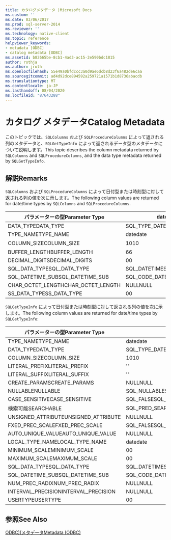 ```yaml
---
title: カタログメタデータ |Microsoft Docs
ms.custom: ''
ms.date: 03/06/2017
ms.prod: sql-server-2014
ms.reviewer: ''
ms.technology: native-client
ms.topic: reference
helpviewer_keywords:
- metadata [ODBC]
- catalog metadata [ODBC]
ms.assetid: b82665be-8cb1-4ad3-ac15-2e590bdc1815
author: rothja
ms.author: jroth
ms.openlocfilehash: 55e49a0bfdccc3a0d9ae6dcb8d23f6a482de6caa
ms.sourcegitcommit: ad4d92dce894592a259721a1571b1d8736abacdb
ms.translationtype: MT
ms.contentlocale: ja-JP
ms.lasthandoff: 08/04/2020
ms.locfileid: "87643288"
---
```

# <a name="catalog-metadata"></a><span data-ttu-id="a98d1-102">カタログ メタデータ</span><span class="sxs-lookup"><span data-stu-id="a98d1-102">Catalog Metadata</span></span>
  <span data-ttu-id="a98d1-103">このトピックでは、`SQLColumns` および `SQLProcedureColumns` によって返される列のメタデータと、`SQLGetTypeInfo` によって返されるデータ型のメタデータについて説明します。</span><span class="sxs-lookup"><span data-stu-id="a98d1-103">This topic describes the column metadata returned by `SQLColumns` and `SQLProcedureColumns`, and the data type metadata returned by `SQLGetTypeInfo`.</span></span>  
  
## <a name="remarks"></a><span data-ttu-id="a98d1-104">解説</span><span class="sxs-lookup"><span data-stu-id="a98d1-104">Remarks</span></span>  
 <span data-ttu-id="a98d1-105">`SQLColumns` および `SQLProcedureColumns` によって日付型または時刻型に対して返される列の値を次に示します。</span><span class="sxs-lookup"><span data-stu-id="a98d1-105">The following column values are returned for date/time types by `SQLColumns` and `SQLProcedureColumns`.</span></span>  
  
|<span data-ttu-id="a98d1-106">パラメーターの型</span><span class="sxs-lookup"><span data-stu-id="a98d1-106">Parameter Type</span></span>|<span data-ttu-id="a98d1-107">date</span><span class="sxs-lookup"><span data-stu-id="a98d1-107">date</span></span>|<span data-ttu-id="a98d1-108">time</span><span class="sxs-lookup"><span data-stu-id="a98d1-108">time</span></span>|<span data-ttu-id="a98d1-109">smalldatetime</span><span class="sxs-lookup"><span data-stu-id="a98d1-109">smalldatetime</span></span>|<span data-ttu-id="a98d1-110">DATETIME</span><span class="sxs-lookup"><span data-stu-id="a98d1-110">datetime</span></span>|<span data-ttu-id="a98d1-111">datetime2</span><span class="sxs-lookup"><span data-stu-id="a98d1-111">datetime2</span></span>|<span data-ttu-id="a98d1-112">datetimeoffset</span><span class="sxs-lookup"><span data-stu-id="a98d1-112">datetimeoffset</span></span>|  
|--------------------|----------|----------|-------------------|--------------|---------------|--------------------|  
|<span data-ttu-id="a98d1-113">DATA_TYPE</span><span class="sxs-lookup"><span data-stu-id="a98d1-113">DATA_TYPE</span></span>|<span data-ttu-id="a98d1-114">SQL_TYPE_DATE</span><span class="sxs-lookup"><span data-stu-id="a98d1-114">SQL_TYPE_DATE</span></span>|<span data-ttu-id="a98d1-115">SQL_SS_TIME2</span><span class="sxs-lookup"><span data-stu-id="a98d1-115">SQL_SS_TIME2</span></span>|<span data-ttu-id="a98d1-116">SQL_TYPE_TIMESTAMP</span><span class="sxs-lookup"><span data-stu-id="a98d1-116">SQL_TYPE_TIMESTAMP</span></span>|<span data-ttu-id="a98d1-117">SQL_TYPE_TIMESTAMP</span><span class="sxs-lookup"><span data-stu-id="a98d1-117">SQL_TYPE_TIMESTAMP</span></span>|<span data-ttu-id="a98d1-118">SQL_TYPE_TIMESTAMP</span><span class="sxs-lookup"><span data-stu-id="a98d1-118">SQL_TYPE_TIMESTAMP</span></span>|<span data-ttu-id="a98d1-119">SQL_SS_TIMESTAMPOFFSET</span><span class="sxs-lookup"><span data-stu-id="a98d1-119">SQL_SS_TIMESTAMPOFFSET</span></span>|  
|<span data-ttu-id="a98d1-120">TYPE_NAME</span><span class="sxs-lookup"><span data-stu-id="a98d1-120">TYPE_NAME</span></span>|<span data-ttu-id="a98d1-121">date</span><span class="sxs-lookup"><span data-stu-id="a98d1-121">date</span></span>|<span data-ttu-id="a98d1-122">time</span><span class="sxs-lookup"><span data-stu-id="a98d1-122">time</span></span>|<span data-ttu-id="a98d1-123">smalldatetime</span><span class="sxs-lookup"><span data-stu-id="a98d1-123">smalldatetime</span></span>|<span data-ttu-id="a98d1-124">DATETIME</span><span class="sxs-lookup"><span data-stu-id="a98d1-124">datetime</span></span>|<span data-ttu-id="a98d1-125">datetime2</span><span class="sxs-lookup"><span data-stu-id="a98d1-125">datetime2</span></span>|<span data-ttu-id="a98d1-126">datetimeoffset</span><span class="sxs-lookup"><span data-stu-id="a98d1-126">datetimeoffset</span></span>|  
|<span data-ttu-id="a98d1-127">COLUMN_SIZE</span><span class="sxs-lookup"><span data-stu-id="a98d1-127">COLUMN_SIZE</span></span>|<span data-ttu-id="a98d1-128">10</span><span class="sxs-lookup"><span data-stu-id="a98d1-128">10</span></span>|<span data-ttu-id="a98d1-129">8、10.. 16</span><span class="sxs-lookup"><span data-stu-id="a98d1-129">8,10..16</span></span>|<span data-ttu-id="a98d1-130">16</span><span class="sxs-lookup"><span data-stu-id="a98d1-130">16</span></span>|<span data-ttu-id="a98d1-131">23</span><span class="sxs-lookup"><span data-stu-id="a98d1-131">23</span></span>|<span data-ttu-id="a98d1-132">19、21..27</span><span class="sxs-lookup"><span data-stu-id="a98d1-132">19, 21..27</span></span>|<span data-ttu-id="a98d1-133">26、28..34</span><span class="sxs-lookup"><span data-stu-id="a98d1-133">26, 28..34</span></span>|  
|<span data-ttu-id="a98d1-134">BUFFER_LENGTH</span><span class="sxs-lookup"><span data-stu-id="a98d1-134">BUFFER_LENGTH</span></span>|<span data-ttu-id="a98d1-135">6</span><span class="sxs-lookup"><span data-stu-id="a98d1-135">6</span></span>|<span data-ttu-id="a98d1-136">10</span><span class="sxs-lookup"><span data-stu-id="a98d1-136">10</span></span>|<span data-ttu-id="a98d1-137">16</span><span class="sxs-lookup"><span data-stu-id="a98d1-137">16</span></span>|<span data-ttu-id="a98d1-138">16</span><span class="sxs-lookup"><span data-stu-id="a98d1-138">16</span></span>|<span data-ttu-id="a98d1-139">16</span><span class="sxs-lookup"><span data-stu-id="a98d1-139">16</span></span>|<span data-ttu-id="a98d1-140">20</span><span class="sxs-lookup"><span data-stu-id="a98d1-140">20</span></span>|  
|<span data-ttu-id="a98d1-141">DECIMAL_DIGITS</span><span class="sxs-lookup"><span data-stu-id="a98d1-141">DECIMAL_DIGITS</span></span>|<span data-ttu-id="a98d1-142">0</span><span class="sxs-lookup"><span data-stu-id="a98d1-142">0</span></span>|<span data-ttu-id="a98d1-143">0..7</span><span class="sxs-lookup"><span data-stu-id="a98d1-143">0..7</span></span>|<span data-ttu-id="a98d1-144">0</span><span class="sxs-lookup"><span data-stu-id="a98d1-144">0</span></span>|<span data-ttu-id="a98d1-145">3</span><span class="sxs-lookup"><span data-stu-id="a98d1-145">3</span></span>|<span data-ttu-id="a98d1-146">1.. 7</span><span class="sxs-lookup"><span data-stu-id="a98d1-146">1..7</span></span>|<span data-ttu-id="a98d1-147">1.. 7</span><span class="sxs-lookup"><span data-stu-id="a98d1-147">1..7</span></span>|  
|<span data-ttu-id="a98d1-148">SQL_DATA_TYPE</span><span class="sxs-lookup"><span data-stu-id="a98d1-148">SQL_DATA_TYPE</span></span>|<span data-ttu-id="a98d1-149">SQL_DATETIME</span><span class="sxs-lookup"><span data-stu-id="a98d1-149">SQL_DATETIME</span></span>|<span data-ttu-id="a98d1-150">SQL_SS_TYPE_TIME2</span><span class="sxs-lookup"><span data-stu-id="a98d1-150">SQL_SS_TYPE_TIME2</span></span>|<span data-ttu-id="a98d1-151">SQL_DATETIME</span><span class="sxs-lookup"><span data-stu-id="a98d1-151">SQL_DATETIME</span></span>|<span data-ttu-id="a98d1-152">SQL_DATETIME</span><span class="sxs-lookup"><span data-stu-id="a98d1-152">SQL_DATETIME</span></span>|<span data-ttu-id="a98d1-153">SQL_DATETIME</span><span class="sxs-lookup"><span data-stu-id="a98d1-153">SQL_DATETIME</span></span>|<span data-ttu-id="a98d1-154">SQL_SS_TYPE_TIMESTAMPOFFSET</span><span class="sxs-lookup"><span data-stu-id="a98d1-154">SQL_SS_TYPE_TIMESTAMPOFFSET</span></span>|  
|<span data-ttu-id="a98d1-155">SQL_DATETIME_SUB</span><span class="sxs-lookup"><span data-stu-id="a98d1-155">SQL_DATETIME_SUB</span></span>|<span data-ttu-id="a98d1-156">SQL_CODE_DATE</span><span class="sxs-lookup"><span data-stu-id="a98d1-156">SQL_CODE_DATE</span></span>|<span data-ttu-id="a98d1-157">NULL</span><span class="sxs-lookup"><span data-stu-id="a98d1-157">NULL</span></span>|<span data-ttu-id="a98d1-158">SQL_CODE_TIMESTAMP</span><span class="sxs-lookup"><span data-stu-id="a98d1-158">SQL_CODE_TIMESTAMP</span></span>|<span data-ttu-id="a98d1-159">SQL_CODE_TIMESTAMP</span><span class="sxs-lookup"><span data-stu-id="a98d1-159">SQL_CODE_TIMESTAMP</span></span>|<span data-ttu-id="a98d1-160">SQL_CODE_TIMESTAMP</span><span class="sxs-lookup"><span data-stu-id="a98d1-160">SQL_CODE_TIMESTAMP</span></span>|<span data-ttu-id="a98d1-161">NULL</span><span class="sxs-lookup"><span data-stu-id="a98d1-161">NULL</span></span>|  
|<span data-ttu-id="a98d1-162">CHAR_OCTET_LENGTH</span><span class="sxs-lookup"><span data-stu-id="a98d1-162">CHAR_OCTET_LENGTH</span></span>|<span data-ttu-id="a98d1-163">NULL</span><span class="sxs-lookup"><span data-stu-id="a98d1-163">NULL</span></span>|<span data-ttu-id="a98d1-164">NULL</span><span class="sxs-lookup"><span data-stu-id="a98d1-164">NULL</span></span>|<span data-ttu-id="a98d1-165">NULL</span><span class="sxs-lookup"><span data-stu-id="a98d1-165">NULL</span></span>|<span data-ttu-id="a98d1-166">NULL</span><span class="sxs-lookup"><span data-stu-id="a98d1-166">NULL</span></span>|<span data-ttu-id="a98d1-167">NULL</span><span class="sxs-lookup"><span data-stu-id="a98d1-167">NULL</span></span>|<span data-ttu-id="a98d1-168">NULL</span><span class="sxs-lookup"><span data-stu-id="a98d1-168">NULL</span></span>|  
|<span data-ttu-id="a98d1-169">SS_DATA_TYPE</span><span class="sxs-lookup"><span data-stu-id="a98d1-169">SS_DATA_TYPE</span></span>|<span data-ttu-id="a98d1-170">0</span><span class="sxs-lookup"><span data-stu-id="a98d1-170">0</span></span>|<span data-ttu-id="a98d1-171">0</span><span class="sxs-lookup"><span data-stu-id="a98d1-171">0</span></span>|<span data-ttu-id="a98d1-172">111</span><span class="sxs-lookup"><span data-stu-id="a98d1-172">111</span></span>|<span data-ttu-id="a98d1-173">111</span><span class="sxs-lookup"><span data-stu-id="a98d1-173">111</span></span>|<span data-ttu-id="a98d1-174">0</span><span class="sxs-lookup"><span data-stu-id="a98d1-174">0</span></span>|<span data-ttu-id="a98d1-175">0</span><span class="sxs-lookup"><span data-stu-id="a98d1-175">0</span></span>|  
  
 <span data-ttu-id="a98d1-176">`SQLGetTypeInfo` によって日付型または時刻型に対して返される列の値を次に示します。</span><span class="sxs-lookup"><span data-stu-id="a98d1-176">The following column values are returned for date/time types by `SQLGetTypeInfo`:</span></span>  
  
|<span data-ttu-id="a98d1-177">パラメーターの型</span><span class="sxs-lookup"><span data-stu-id="a98d1-177">Parameter Type</span></span>|<span data-ttu-id="a98d1-178">date</span><span class="sxs-lookup"><span data-stu-id="a98d1-178">date</span></span>|<span data-ttu-id="a98d1-179">time</span><span class="sxs-lookup"><span data-stu-id="a98d1-179">time</span></span>|<span data-ttu-id="a98d1-180">smalldatetime</span><span class="sxs-lookup"><span data-stu-id="a98d1-180">smalldatetime</span></span>|<span data-ttu-id="a98d1-181">DATETIME</span><span class="sxs-lookup"><span data-stu-id="a98d1-181">datetime</span></span>|<span data-ttu-id="a98d1-182">datetime2</span><span class="sxs-lookup"><span data-stu-id="a98d1-182">datetime2</span></span>|<span data-ttu-id="a98d1-183">datetimeoffset</span><span class="sxs-lookup"><span data-stu-id="a98d1-183">datetimeoffset</span></span>|  
|--------------------|----------|----------|-------------------|--------------|---------------|--------------------|  
|<span data-ttu-id="a98d1-184">TYPE_NAME</span><span class="sxs-lookup"><span data-stu-id="a98d1-184">TYPE_NAME</span></span>|<span data-ttu-id="a98d1-185">date</span><span class="sxs-lookup"><span data-stu-id="a98d1-185">date</span></span>|<span data-ttu-id="a98d1-186">time</span><span class="sxs-lookup"><span data-stu-id="a98d1-186">time</span></span>|<span data-ttu-id="a98d1-187">smalldatetime</span><span class="sxs-lookup"><span data-stu-id="a98d1-187">smalldatetime</span></span>|<span data-ttu-id="a98d1-188">DATETIME</span><span class="sxs-lookup"><span data-stu-id="a98d1-188">datetime</span></span>|<span data-ttu-id="a98d1-189">datetime2</span><span class="sxs-lookup"><span data-stu-id="a98d1-189">datetime2</span></span>|<span data-ttu-id="a98d1-190">datetimeoffset</span><span class="sxs-lookup"><span data-stu-id="a98d1-190">datetimeoffset</span></span>|  
|<span data-ttu-id="a98d1-191">DATA_TYPE</span><span class="sxs-lookup"><span data-stu-id="a98d1-191">DATA_TYPE</span></span>|<span data-ttu-id="a98d1-192">SQL_TYPE_DATE</span><span class="sxs-lookup"><span data-stu-id="a98d1-192">SQL_TYPE_DATE</span></span>|<span data-ttu-id="a98d1-193">SQL_SS_TIME2</span><span class="sxs-lookup"><span data-stu-id="a98d1-193">SQL_SS_TIME2</span></span>|<span data-ttu-id="a98d1-194">SQL_TYPE_TIMESTAMP</span><span class="sxs-lookup"><span data-stu-id="a98d1-194">SQL_TYPE_TIMESTAMP</span></span>|<span data-ttu-id="a98d1-195">SQL_TYPE_TIMESTAMP</span><span class="sxs-lookup"><span data-stu-id="a98d1-195">SQL_TYPE_TIMESTAMP</span></span>|<span data-ttu-id="a98d1-196">SQL_TYPE_TIMESTAMP</span><span class="sxs-lookup"><span data-stu-id="a98d1-196">SQL_TYPE_TIMESTAMP</span></span>|<span data-ttu-id="a98d1-197">SQL_SS_TIMESTAMPOFFSET</span><span class="sxs-lookup"><span data-stu-id="a98d1-197">SQL_SS_TIMESTAMPOFFSET</span></span>|  
|<span data-ttu-id="a98d1-198">COLUMN_SIZE</span><span class="sxs-lookup"><span data-stu-id="a98d1-198">COLUMN_SIZE</span></span>|<span data-ttu-id="a98d1-199">10</span><span class="sxs-lookup"><span data-stu-id="a98d1-199">10</span></span>|<span data-ttu-id="a98d1-200">16</span><span class="sxs-lookup"><span data-stu-id="a98d1-200">16</span></span>|<span data-ttu-id="a98d1-201">16</span><span class="sxs-lookup"><span data-stu-id="a98d1-201">16</span></span>|<span data-ttu-id="a98d1-202">23</span><span class="sxs-lookup"><span data-stu-id="a98d1-202">23</span></span>|<span data-ttu-id="a98d1-203">27</span><span class="sxs-lookup"><span data-stu-id="a98d1-203">27</span></span>|<span data-ttu-id="a98d1-204">34</span><span class="sxs-lookup"><span data-stu-id="a98d1-204">34</span></span>|  
|<span data-ttu-id="a98d1-205">LITERAL_PREFIX</span><span class="sxs-lookup"><span data-stu-id="a98d1-205">LITERAL_PREFIX</span></span>|<span data-ttu-id="a98d1-206">'</span><span class="sxs-lookup"><span data-stu-id="a98d1-206">'</span></span>|<span data-ttu-id="a98d1-207">'</span><span class="sxs-lookup"><span data-stu-id="a98d1-207">'</span></span>|<span data-ttu-id="a98d1-208">'</span><span class="sxs-lookup"><span data-stu-id="a98d1-208">'</span></span>|<span data-ttu-id="a98d1-209">'</span><span class="sxs-lookup"><span data-stu-id="a98d1-209">'</span></span>|<span data-ttu-id="a98d1-210">'</span><span class="sxs-lookup"><span data-stu-id="a98d1-210">'</span></span>|<span data-ttu-id="a98d1-211">'</span><span class="sxs-lookup"><span data-stu-id="a98d1-211">'</span></span>|  
|<span data-ttu-id="a98d1-212">LITERAL_SUFFIX</span><span class="sxs-lookup"><span data-stu-id="a98d1-212">LITERAL_SUFFIX</span></span>|<span data-ttu-id="a98d1-213">'</span><span class="sxs-lookup"><span data-stu-id="a98d1-213">'</span></span>|<span data-ttu-id="a98d1-214">'</span><span class="sxs-lookup"><span data-stu-id="a98d1-214">'</span></span>|<span data-ttu-id="a98d1-215">'</span><span class="sxs-lookup"><span data-stu-id="a98d1-215">'</span></span>|<span data-ttu-id="a98d1-216">'</span><span class="sxs-lookup"><span data-stu-id="a98d1-216">'</span></span>|<span data-ttu-id="a98d1-217">'</span><span class="sxs-lookup"><span data-stu-id="a98d1-217">'</span></span>|<span data-ttu-id="a98d1-218">'</span><span class="sxs-lookup"><span data-stu-id="a98d1-218">'</span></span>|  
|<span data-ttu-id="a98d1-219">CREATE_PARAMS</span><span class="sxs-lookup"><span data-stu-id="a98d1-219">CREATE_PARAMS</span></span>|<span data-ttu-id="a98d1-220">NULL</span><span class="sxs-lookup"><span data-stu-id="a98d1-220">NULL</span></span>|<span data-ttu-id="a98d1-221">scale</span><span class="sxs-lookup"><span data-stu-id="a98d1-221">scale</span></span>|<span data-ttu-id="a98d1-222">NULL</span><span class="sxs-lookup"><span data-stu-id="a98d1-222">NULL</span></span>|<span data-ttu-id="a98d1-223">NULL</span><span class="sxs-lookup"><span data-stu-id="a98d1-223">NULL</span></span>|<span data-ttu-id="a98d1-224">scale</span><span class="sxs-lookup"><span data-stu-id="a98d1-224">scale</span></span>|<span data-ttu-id="a98d1-225">scale</span><span class="sxs-lookup"><span data-stu-id="a98d1-225">scale</span></span>|  
|<span data-ttu-id="a98d1-226">NULLABLE</span><span class="sxs-lookup"><span data-stu-id="a98d1-226">NULLABLE</span></span>|<span data-ttu-id="a98d1-227">SQL_NULLABLE</span><span class="sxs-lookup"><span data-stu-id="a98d1-227">SQL_NULLABLE</span></span>|<span data-ttu-id="a98d1-228">SQL_NULLABLE</span><span class="sxs-lookup"><span data-stu-id="a98d1-228">SQL_NULLABLE</span></span>|<span data-ttu-id="a98d1-229">SQL_NULLABLE</span><span class="sxs-lookup"><span data-stu-id="a98d1-229">SQL_NULLABLE</span></span>|<span data-ttu-id="a98d1-230">SQL_NULLABLE</span><span class="sxs-lookup"><span data-stu-id="a98d1-230">SQL_NULLABLE</span></span>|<span data-ttu-id="a98d1-231">SQL_NULLABLE</span><span class="sxs-lookup"><span data-stu-id="a98d1-231">SQL_NULLABLE</span></span>|<span data-ttu-id="a98d1-232">SQL_NULLABLE</span><span class="sxs-lookup"><span data-stu-id="a98d1-232">SQL_NULLABLE</span></span>|  
|<span data-ttu-id="a98d1-233">CASE_SENSITIVE</span><span class="sxs-lookup"><span data-stu-id="a98d1-233">CASE_SENSITIVE</span></span>|<span data-ttu-id="a98d1-234">SQL_FALSE</span><span class="sxs-lookup"><span data-stu-id="a98d1-234">SQL_FALSE</span></span>|<span data-ttu-id="a98d1-235">SQL_FALSE</span><span class="sxs-lookup"><span data-stu-id="a98d1-235">SQL_FALSE</span></span>|<span data-ttu-id="a98d1-236">SQL_FALSE</span><span class="sxs-lookup"><span data-stu-id="a98d1-236">SQL_FALSE</span></span>|<span data-ttu-id="a98d1-237">SQL_FALSE</span><span class="sxs-lookup"><span data-stu-id="a98d1-237">SQL_FALSE</span></span>|<span data-ttu-id="a98d1-238">SQL_FALSE</span><span class="sxs-lookup"><span data-stu-id="a98d1-238">SQL_FALSE</span></span>|<span data-ttu-id="a98d1-239">SQL_FALSE</span><span class="sxs-lookup"><span data-stu-id="a98d1-239">SQL_FALSE</span></span>|  
|<span data-ttu-id="a98d1-240">検索可能</span><span class="sxs-lookup"><span data-stu-id="a98d1-240">SEARCHABLE</span></span>|<span data-ttu-id="a98d1-241">SQL_PRED_SEARCHABLE</span><span class="sxs-lookup"><span data-stu-id="a98d1-241">SQL_PRED_SEARCHABLE</span></span>|<span data-ttu-id="a98d1-242">SQL_PRED_SEARCHABLE</span><span class="sxs-lookup"><span data-stu-id="a98d1-242">SQL_PRED_SEARCHABLE</span></span>|<span data-ttu-id="a98d1-243">SQL_PRED_SEARCHABLE</span><span class="sxs-lookup"><span data-stu-id="a98d1-243">SQL_PRED_SEARCHABLE</span></span>|<span data-ttu-id="a98d1-244">SQL_PRED_SEARCHABLE</span><span class="sxs-lookup"><span data-stu-id="a98d1-244">SQL_PRED_SEARCHABLE</span></span>|<span data-ttu-id="a98d1-245">SQL_PRED_SEARCHABLE</span><span class="sxs-lookup"><span data-stu-id="a98d1-245">SQL_PRED_SEARCHABLE</span></span>|<span data-ttu-id="a98d1-246">SQL_PRED_SEARCHABLE</span><span class="sxs-lookup"><span data-stu-id="a98d1-246">SQL_PRED_SEARCHABLE</span></span>|  
|<span data-ttu-id="a98d1-247">UNSIGNED_ATTRIBUTE</span><span class="sxs-lookup"><span data-stu-id="a98d1-247">UNSIGNED_ATTRIBUTE</span></span>|<span data-ttu-id="a98d1-248">NULL</span><span class="sxs-lookup"><span data-stu-id="a98d1-248">NULL</span></span>|<span data-ttu-id="a98d1-249">NULL</span><span class="sxs-lookup"><span data-stu-id="a98d1-249">NULL</span></span>|<span data-ttu-id="a98d1-250">NULL</span><span class="sxs-lookup"><span data-stu-id="a98d1-250">NULL</span></span>|<span data-ttu-id="a98d1-251">NULL</span><span class="sxs-lookup"><span data-stu-id="a98d1-251">NULL</span></span>|<span data-ttu-id="a98d1-252">NULL</span><span class="sxs-lookup"><span data-stu-id="a98d1-252">NULL</span></span>|<span data-ttu-id="a98d1-253">NULL</span><span class="sxs-lookup"><span data-stu-id="a98d1-253">NULL</span></span>|  
|<span data-ttu-id="a98d1-254">FXED_PREC_SCALE</span><span class="sxs-lookup"><span data-stu-id="a98d1-254">FXED_PREC_SCALE</span></span>|<span data-ttu-id="a98d1-255">SQL_FALSE</span><span class="sxs-lookup"><span data-stu-id="a98d1-255">SQL_FALSE</span></span>|<span data-ttu-id="a98d1-256">SQL_FALSE</span><span class="sxs-lookup"><span data-stu-id="a98d1-256">SQL_FALSE</span></span>|<span data-ttu-id="a98d1-257">SQL_FALSE</span><span class="sxs-lookup"><span data-stu-id="a98d1-257">SQL_FALSE</span></span>|<span data-ttu-id="a98d1-258">SQL_FALSE</span><span class="sxs-lookup"><span data-stu-id="a98d1-258">SQL_FALSE</span></span>|<span data-ttu-id="a98d1-259">SQL_FALSE</span><span class="sxs-lookup"><span data-stu-id="a98d1-259">SQL_FALSE</span></span>|<span data-ttu-id="a98d1-260">SQL_FALSE</span><span class="sxs-lookup"><span data-stu-id="a98d1-260">SQL_FALSE</span></span>|  
|<span data-ttu-id="a98d1-261">AUTO_UNIQUE_VALUE</span><span class="sxs-lookup"><span data-stu-id="a98d1-261">AUTO_UNIQUE_VALUE</span></span>|<span data-ttu-id="a98d1-262">NULL</span><span class="sxs-lookup"><span data-stu-id="a98d1-262">NULL</span></span>|<span data-ttu-id="a98d1-263">NULL</span><span class="sxs-lookup"><span data-stu-id="a98d1-263">NULL</span></span>|<span data-ttu-id="a98d1-264">NULL</span><span class="sxs-lookup"><span data-stu-id="a98d1-264">NULL</span></span>|<span data-ttu-id="a98d1-265">NULL</span><span class="sxs-lookup"><span data-stu-id="a98d1-265">NULL</span></span>|<span data-ttu-id="a98d1-266">NULL</span><span class="sxs-lookup"><span data-stu-id="a98d1-266">NULL</span></span>|<span data-ttu-id="a98d1-267">NULL</span><span class="sxs-lookup"><span data-stu-id="a98d1-267">NULL</span></span>|  
|<span data-ttu-id="a98d1-268">LOCAL_TYPE_NAME</span><span class="sxs-lookup"><span data-stu-id="a98d1-268">LOCAL_TYPE_NAME</span></span>|<span data-ttu-id="a98d1-269">date</span><span class="sxs-lookup"><span data-stu-id="a98d1-269">date</span></span>|<span data-ttu-id="a98d1-270">time</span><span class="sxs-lookup"><span data-stu-id="a98d1-270">time</span></span>|<span data-ttu-id="a98d1-271">smalldatetime</span><span class="sxs-lookup"><span data-stu-id="a98d1-271">smalldatetime</span></span>|<span data-ttu-id="a98d1-272">DATETIME</span><span class="sxs-lookup"><span data-stu-id="a98d1-272">datetime</span></span>|<span data-ttu-id="a98d1-273">datetime2</span><span class="sxs-lookup"><span data-stu-id="a98d1-273">datetime2</span></span>|<span data-ttu-id="a98d1-274">datetimeoffset</span><span class="sxs-lookup"><span data-stu-id="a98d1-274">datetimeoffset</span></span>|  
|<span data-ttu-id="a98d1-275">MINIMUM_SCALE</span><span class="sxs-lookup"><span data-stu-id="a98d1-275">MINIMUM_SCALE</span></span>|<span data-ttu-id="a98d1-276">0</span><span class="sxs-lookup"><span data-stu-id="a98d1-276">0</span></span>|<span data-ttu-id="a98d1-277">0</span><span class="sxs-lookup"><span data-stu-id="a98d1-277">0</span></span>|<span data-ttu-id="a98d1-278">0</span><span class="sxs-lookup"><span data-stu-id="a98d1-278">0</span></span>|<span data-ttu-id="a98d1-279">3</span><span class="sxs-lookup"><span data-stu-id="a98d1-279">3</span></span>|<span data-ttu-id="a98d1-280">0</span><span class="sxs-lookup"><span data-stu-id="a98d1-280">0</span></span>|<span data-ttu-id="a98d1-281">0</span><span class="sxs-lookup"><span data-stu-id="a98d1-281">0</span></span>|  
|<span data-ttu-id="a98d1-282">MAXIMUM_SCALE</span><span class="sxs-lookup"><span data-stu-id="a98d1-282">MAXIMUM_SCALE</span></span>|<span data-ttu-id="a98d1-283">0</span><span class="sxs-lookup"><span data-stu-id="a98d1-283">0</span></span>|<span data-ttu-id="a98d1-284">7</span><span class="sxs-lookup"><span data-stu-id="a98d1-284">7</span></span>|<span data-ttu-id="a98d1-285">0</span><span class="sxs-lookup"><span data-stu-id="a98d1-285">0</span></span>|<span data-ttu-id="a98d1-286">3</span><span class="sxs-lookup"><span data-stu-id="a98d1-286">3</span></span>|<span data-ttu-id="a98d1-287">7</span><span class="sxs-lookup"><span data-stu-id="a98d1-287">7</span></span>|<span data-ttu-id="a98d1-288">7</span><span class="sxs-lookup"><span data-stu-id="a98d1-288">7</span></span>|  
|<span data-ttu-id="a98d1-289">SQL_DATA_TYPE</span><span class="sxs-lookup"><span data-stu-id="a98d1-289">SQL_DATA_TYPE</span></span>|<span data-ttu-id="a98d1-290">SQL_DATETIME</span><span class="sxs-lookup"><span data-stu-id="a98d1-290">SQL_DATETIME</span></span>|<span data-ttu-id="a98d1-291">SQL_SS_TIME2</span><span class="sxs-lookup"><span data-stu-id="a98d1-291">SQL_SS_TIME2</span></span>|<span data-ttu-id="a98d1-292">SQL_DATETIME</span><span class="sxs-lookup"><span data-stu-id="a98d1-292">SQL_DATETIME</span></span>|<span data-ttu-id="a98d1-293">SQL_DATETIME</span><span class="sxs-lookup"><span data-stu-id="a98d1-293">SQL_DATETIME</span></span>|<span data-ttu-id="a98d1-294">SQL_DATETIME</span><span class="sxs-lookup"><span data-stu-id="a98d1-294">SQL_DATETIME</span></span>|<span data-ttu-id="a98d1-295">SQL_SS_TYPE_TIMESTAMPOFFSET</span><span class="sxs-lookup"><span data-stu-id="a98d1-295">SQL_SS_TYPE_TIMESTAMPOFFSET</span></span>|  
|<span data-ttu-id="a98d1-296">SQL_DATETIME_SUB</span><span class="sxs-lookup"><span data-stu-id="a98d1-296">SQL_DATETIME_SUB</span></span>|<span data-ttu-id="a98d1-297">SQL_CODE_DATE</span><span class="sxs-lookup"><span data-stu-id="a98d1-297">SQL_CODE_DATE</span></span>|<span data-ttu-id="a98d1-298">NULL</span><span class="sxs-lookup"><span data-stu-id="a98d1-298">NULL</span></span>|<span data-ttu-id="a98d1-299">SQL_CODE_TIMESTAMP</span><span class="sxs-lookup"><span data-stu-id="a98d1-299">SQL_CODE_TIMESTAMP</span></span>|<span data-ttu-id="a98d1-300">SQL_CODE_TIMESTAMP</span><span class="sxs-lookup"><span data-stu-id="a98d1-300">SQL_CODE_TIMESTAMP</span></span>|<span data-ttu-id="a98d1-301">SQL_CODE_TIMESTAMP</span><span class="sxs-lookup"><span data-stu-id="a98d1-301">SQL_CODE_TIMESTAMP</span></span>|<span data-ttu-id="a98d1-302">NULL</span><span class="sxs-lookup"><span data-stu-id="a98d1-302">NULL</span></span>|  
|<span data-ttu-id="a98d1-303">NUM_PREC_RADIX</span><span class="sxs-lookup"><span data-stu-id="a98d1-303">NUM_PREC_RADIX</span></span>|<span data-ttu-id="a98d1-304">NULL</span><span class="sxs-lookup"><span data-stu-id="a98d1-304">NULL</span></span>|<span data-ttu-id="a98d1-305">NULL</span><span class="sxs-lookup"><span data-stu-id="a98d1-305">NULL</span></span>|<span data-ttu-id="a98d1-306">NULL</span><span class="sxs-lookup"><span data-stu-id="a98d1-306">NULL</span></span>|<span data-ttu-id="a98d1-307">NULL</span><span class="sxs-lookup"><span data-stu-id="a98d1-307">NULL</span></span>|<span data-ttu-id="a98d1-308">NULL</span><span class="sxs-lookup"><span data-stu-id="a98d1-308">NULL</span></span>|<span data-ttu-id="a98d1-309">NULL</span><span class="sxs-lookup"><span data-stu-id="a98d1-309">NULL</span></span>|  
|<span data-ttu-id="a98d1-310">INTERVAL_PRECISION</span><span class="sxs-lookup"><span data-stu-id="a98d1-310">INTERVAL_PRECISION</span></span>|<span data-ttu-id="a98d1-311">NULL</span><span class="sxs-lookup"><span data-stu-id="a98d1-311">NULL</span></span>|<span data-ttu-id="a98d1-312">NULL</span><span class="sxs-lookup"><span data-stu-id="a98d1-312">NULL</span></span>|<span data-ttu-id="a98d1-313">NULL</span><span class="sxs-lookup"><span data-stu-id="a98d1-313">NULL</span></span>|<span data-ttu-id="a98d1-314">NULL</span><span class="sxs-lookup"><span data-stu-id="a98d1-314">NULL</span></span>|<span data-ttu-id="a98d1-315">NULL</span><span class="sxs-lookup"><span data-stu-id="a98d1-315">NULL</span></span>|<span data-ttu-id="a98d1-316">NULL</span><span class="sxs-lookup"><span data-stu-id="a98d1-316">NULL</span></span>|  
|<span data-ttu-id="a98d1-317">USERTYPE</span><span class="sxs-lookup"><span data-stu-id="a98d1-317">USERTYPE</span></span>|<span data-ttu-id="a98d1-318">0</span><span class="sxs-lookup"><span data-stu-id="a98d1-318">0</span></span>|<span data-ttu-id="a98d1-319">0</span><span class="sxs-lookup"><span data-stu-id="a98d1-319">0</span></span>|<span data-ttu-id="a98d1-320">12</span><span class="sxs-lookup"><span data-stu-id="a98d1-320">12</span></span>|<span data-ttu-id="a98d1-321">22</span><span class="sxs-lookup"><span data-stu-id="a98d1-321">22</span></span>|<span data-ttu-id="a98d1-322">0</span><span class="sxs-lookup"><span data-stu-id="a98d1-322">0</span></span>|<span data-ttu-id="a98d1-323">0</span><span class="sxs-lookup"><span data-stu-id="a98d1-323">0</span></span>|  
  
## <a name="see-also"></a><span data-ttu-id="a98d1-324">参照</span><span class="sxs-lookup"><span data-stu-id="a98d1-324">See Also</span></span>  
 [<span data-ttu-id="a98d1-325">ODBC&#41;&#40;メタデータ</span><span class="sxs-lookup"><span data-stu-id="a98d1-325">Metadata &#40;ODBC&#41;</span></span>](../../database-engine/dev-guide/metadata-odbc.md)  
  
  
